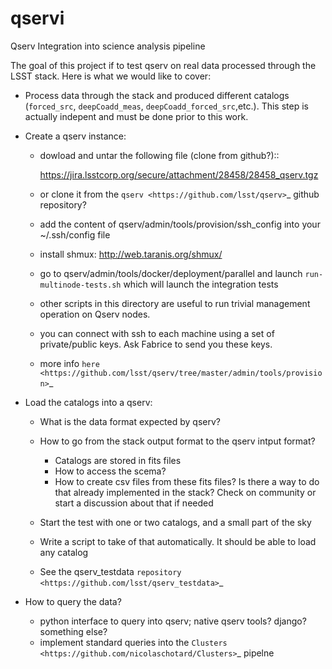 # qservi

Qserv Integration into science analysis pipeline

The goal of this project if to test qserv on real data processed
through the LSST stack. Here is what we would like to cover:

- Process data through the stack and produced different catalogs
  (`forced_src`, `deepCoadd_meas`, `deepCoadd_forced_src`,etc.). This
  step is actually indepent and must be done prior to this work.
- Create a qserv instance:

  - dowload and untar the following file (clone from github?)::

      https://jira.lsstcorp.org/secure/attachment/28458/28458_qserv.tgz

  - or clone it from the `qserv <https://github.com/lsst/qserv>`_
    github repository?      
  - add the content of qserv/admin/tools/provision/ssh_config into
    your ~/.ssh/config file
  - install shmux: http://web.taranis.org/shmux/
  - go to qserv/admin/tools/docker/deployment/parallel and launch
    ``run-multinode-tests.sh`` which will launch the integration tests
  - other scripts in this directory are useful to run trivial
    management operation on Qserv nodes.
  - you can connect with ssh to each machine using a set of
    private/public keys. Ask Fabrice to send you these keys.
  - more info `here
    <https://github.com/lsst/qserv/tree/master/admin/tools/provision>`_
    
- Load the catalogs into a qserv:

  - What is the data format expected by qserv?
  - How to go from the stack output format to the qserv intput format?

    - Catalogs are stored in fits files
    - How to access the scema?
    - How to create csv files from these fits files? Is there a way to
      do that already implemented in the stack? Check on community or
      start a discussion about that if needed

  - Start the test with one or two catalogs, and a small part of the sky
  - Write a script to take of that automatically. It should be able to
    load any catalog
  - See the qserv_testdata `repository
    <https://github.com/lsst/qserv_testdata>`_

- How to query the data?

  - python interface to query into qserv; native qserv tools? django?
    something else?
  - implement standard queries into the `Clusters
    <https://github.com/nicolaschotard/Clusters>`_ pipelne
    
